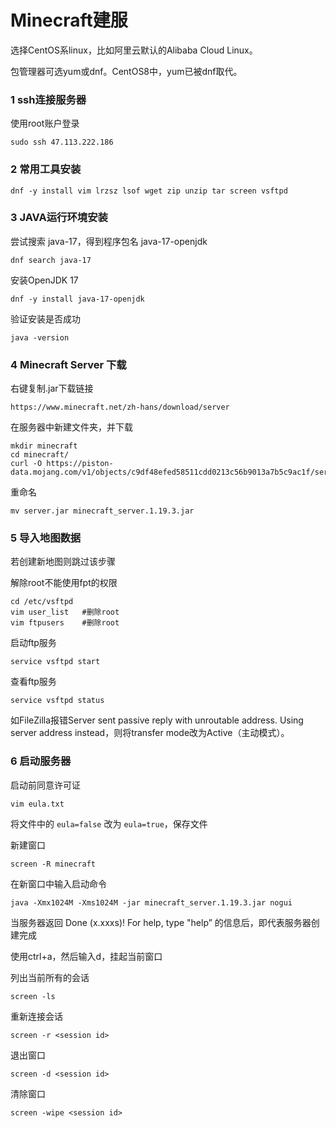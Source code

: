 # Minecraft建服

选择CentOS系linux，比如阿里云默认的Alibaba Cloud Linux。

包管理器可选yum或dnf。CentOS8中，yum已被dnf取代。

### 1 ssh连接服务器

使用root账户登录

```
sudo ssh 47.113.222.186
```

### 2 常用工具安装

```
dnf -y install vim lrzsz lsof wget zip unzip tar screen vsftpd
```

### 3  JAVA运行环境安装

尝试搜索 java-17，得到程序包名 java-17-openjdk

```
dnf search java-17
```

安装OpenJDK 17

```
dnf -y install java-17-openjdk
```

验证安装是否成功

```
java -version
```

### 4 Minecraft Server 下载

右键复制.jar下载链接

```
https://www.minecraft.net/zh-hans/download/server
```

在服务器中新建文件夹，并下载

```
mkdir minecraft
cd minecraft/
curl -O https://piston-data.mojang.com/v1/objects/c9df48efed58511cdd0213c56b9013a7b5c9ac1f/server.jar
```

重命名

```
mv server.jar minecraft_server.1.19.3.jar
```

### 5 导入地图数据

若创建新地图则跳过该步骤

解除root不能使用fpt的权限

```
cd /etc/vsftpd
vim user_list	#删除root
vim ftpusers	#删除root
```

启动ftp服务

```
service vsftpd start
```

查看ftp服务

```
service vsftpd status
```

如FileZilla报错Server sent passive reply with unroutable address. Using server address instead，则将transfer mode改为Active（主动模式）。

### 6 启动服务器

启动前同意许可证

```
vim eula.txt
```

将文件中的 ```eula=false``` 改为 ```eula=true```，保存文件

新建窗口

```
screen -R minecraft
```

在新窗口中输入启动命令

```
java -Xmx1024M -Xms1024M -jar minecraft_server.1.19.3.jar nogui
```

当服务器返回 Done (x.xxxs)! For help, type "help” 的信息后，即代表服务器创建完成

使用ctrl+a，然后输入d，挂起当前窗口

列出当前所有的会话

```
screen -ls
```

重新连接会话

```
screen -r <session id>
```

退出窗口

```
screen -d <session id>
```

清除窗口

```
screen -wipe <session id>
```

